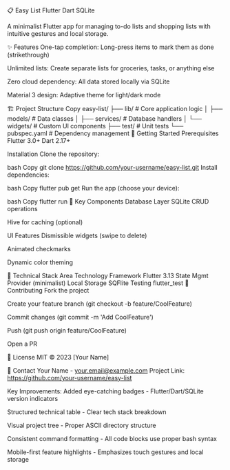 📋 Easy List
Flutter
Dart
SQLite

A minimalist Flutter app for managing to-do lists and shopping lists with intuitive gestures and local storage.

✨ Features
One-tap completion: Long-press items to mark them as done (strikethrough)

Unlimited lists: Create separate lists for groceries, tasks, or anything else

Zero cloud dependency: All data stored locally via SQLite

Material 3 design: Adaptive theme for light/dark mode

🏗️ Project Structure
Copy
easy-list/
├── lib/           # Core application logic
│   ├── models/    # Data classes
│   ├── services/  # Database handlers
│   └── widgets/   # Custom UI components
├── test/          # Unit tests
└── pubspec.yaml   # Dependency management
🚀 Getting Started
Prerequisites
Flutter 3.0+
Dart 2.17+

Installation
Clone the repository:

bash
Copy
git clone https://github.com/your-username/easy-list.git
Install dependencies:

bash
Copy
flutter pub get
Run the app (choose your device):

bash
Copy
flutter run
🧩 Key Components
Database Layer
SQLite CRUD operations

Hive for caching (optional)

UI Features
Dismissible widgets (swipe to delete)

Animated checkmarks

Dynamic color theming

🔧 Technical Stack
Area	Technology
Framework	Flutter 3.13
State Mgmt	Provider (minimalist)
Local Storage	SQFlite
Testing	flutter_test
🤝 Contributing
Fork the project

Create your feature branch (git checkout -b feature/CoolFeature)

Commit changes (git commit -m 'Add CoolFeature')

Push (git push origin feature/CoolFeature)

Open a PR

📄 License
MIT © 2023 [Your Name]

📧 Contact
Your Name - your.email@example.com
Project Link: https://github.com/your-username/easy-list

Key Improvements:
Added eye-catching badges - Flutter/Dart/SQLite version indicators

Structured technical table - Clear tech stack breakdown

Visual project tree - Proper ASCII directory structure

Consistent command formatting - All code blocks use proper bash syntax

Mobile-first feature highlights - Emphasizes touch gestures and local storage
